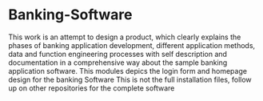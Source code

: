 # Banking-Software
This work is an attempt to design a product, which clearly explains the phases of banking application development, different application methods, data and function engineering processes with self description and documentation in a comprehensive way about the sample banking application software. 
This modules depics the login form and homepage design for the banking Software
This is not the full installation files, follow up on other repositories for the complete software
